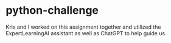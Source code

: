 # python-challenge
Kris and I worked on this assignment together and utilized the ExpertLearningAI assistant as well as ChatGPT to help guide us
